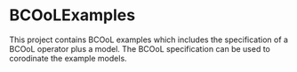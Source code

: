 # BCOoLExamples
This project contains BCOoL examples which includes the specification of a BCOoL operator plus a model. The BCOoL specification can be used to corodinate the example models.
